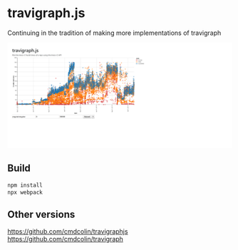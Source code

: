 # travigraph.js

Continuing in the tradition of making more implementations of travigraph

![](img/1.png)

## Build

    npm install
    npx webpack


## Other versions

https://github.com/cmdcolin/travigraphjs
https://github.com/cmdcolin/travigraph
